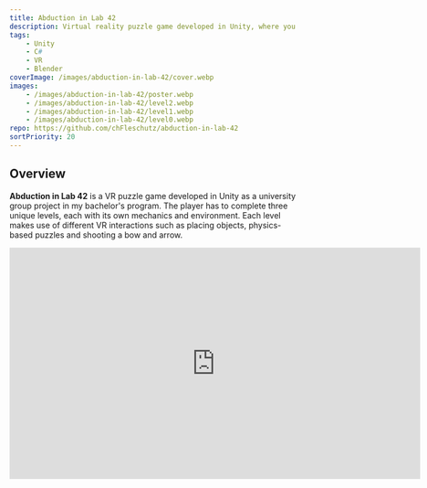 ```yaml
---
title: Abduction in Lab 42
description: Virtual reality puzzle game developed in Unity, where you must rescue your robot companion.
tags: 
    - Unity
    - C#
    - VR
    - Blender
coverImage: /images/abduction-in-lab-42/cover.webp
images: 
    - /images/abduction-in-lab-42/poster.webp
    - /images/abduction-in-lab-42/level2.webp
    - /images/abduction-in-lab-42/level1.webp
    - /images/abduction-in-lab-42/level0.webp
repo: https://github.com/chFleschutz/abduction-in-lab-42
sortPriority: 20
---
```


## Overview

**Abduction in Lab 42** is a VR puzzle game developed in Unity as a university group project in my bachelor's program. The player has to complete three unique levels, each with its own mechanics and environment. Each level makes use of different VR interactions such as placing objects, physics-based puzzles and shooting a bow and arrow.

<div style="text-align: center;">
     <iframe title="YouTube video player"
        width="720" height="405"
        src="https://www.youtube.com/embed/Clj30aV6ed4"
        frameborder="0">
    </iframe> 
</div>

